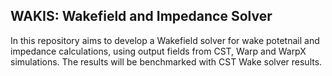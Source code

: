 ## WAKIS: Wakefield and Impedance Solver
In this repository aims to develop a Wakefield solver for wake potetnail and impedance calculations, using output fields from CST, Warp and WarpX simulations. The results will be benchmarked with CST Wake solver results.

